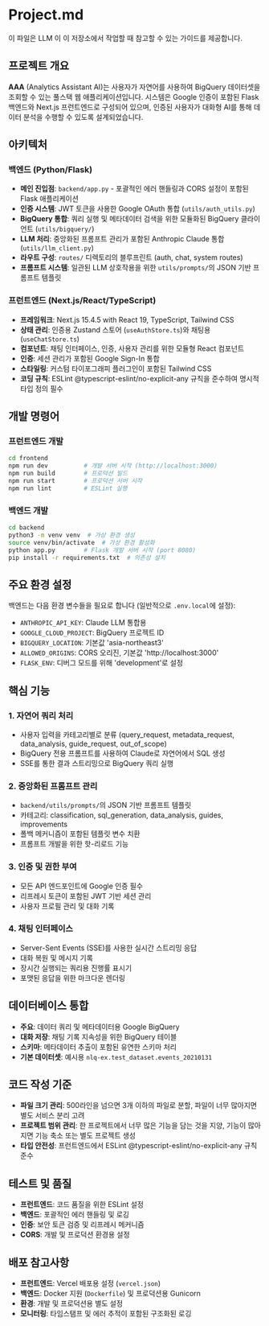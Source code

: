 # Project.md

이 파일은 LLM 이 이 저장소에서 작업할 때 참고할 수 있는 가이드를 제공합니다.

## 프로젝트 개요

**AAA** (Analytics Assistant AI)는 사용자가 자연어를 사용하여 BigQuery 데이터셋을 조회할 수 있는 풀스택 웹 애플리케이션입니다. 시스템은 Google 인증이 포함된 Flask 백엔드와 Next.js 프런트엔드로 구성되어 있으며, 인증된 사용자가 대화형 AI를 통해 데이터 분석을 수행할 수 있도록 설계되었습니다.

## 아키텍처

### 백엔드 (Python/Flask)
- **메인 진입점**: `backend/app.py` - 포괄적인 에러 핸들링과 CORS 설정이 포함된 Flask 애플리케이션
- **인증 시스템**: JWT 토큰을 사용한 Google OAuth 통합 (`utils/auth_utils.py`)
- **BigQuery 통합**: 쿼리 실행 및 메타데이터 검색을 위한 모듈화된 BigQuery 클라이언트 (`utils/bigquery/`)
- **LLM 처리**: 중앙화된 프롬프트 관리가 포함된 Anthropic Claude 통합 (`utils/llm_client.py`)
- **라우트 구성**: `routes/` 디렉토리의 블루프린트 (auth, chat, system routes)
- **프롬프트 시스템**: 일관된 LLM 상호작용을 위한 `utils/prompts/`의 JSON 기반 프롬프트 템플릿

### 프런트엔드 (Next.js/React/TypeScript)
- **프레임워크**: Next.js 15.4.5 with React 19, TypeScript, Tailwind CSS
- **상태 관리**: 인증용 Zustand 스토어 (`useAuthStore.ts`)와 채팅용 (`useChatStore.ts`)
- **컴포넌트**: 채팅 인터페이스, 인증, 사용자 관리를 위한 모듈형 React 컴포넌트
- **인증**: 세션 관리가 포함된 Google Sign-In 통합
- **스타일링**: 커스텀 타이포그래피 플러그인이 포함된 Tailwind CSS
- **코딩 규칙**: ESLint @typescript-eslint/no-explicit-any 규칙을 준수하여 명시적 타입 정의 필수

## 개발 명령어

### 프런트엔드 개발
```bash
cd frontend
npm run dev          # 개발 서버 시작 (http://localhost:3000)
npm run build        # 프로덕션 빌드
npm run start        # 프로덕션 서버 시작
npm run lint         # ESLint 실행
```

### 백엔드 개발
```bash
cd backend
python3 -m venv venv  # 가상 환경 생성
source venv/bin/activate  # 가상 환경 활성화
python app.py        # Flask 개발 서버 시작 (port 8080)
pip install -r requirements.txt  # 의존성 설치
```

## 주요 환경 설정

백엔드는 다음 환경 변수들을 필요로 합니다 (일반적으로 `.env.local`에 설정):
- `ANTHROPIC_API_KEY`: Claude LLM 통합용
- `GOOGLE_CLOUD_PROJECT`: BigQuery 프로젝트 ID
- `BIGQUERY_LOCATION`: 기본값 'asia-northeast3'
- `ALLOWED_ORIGINS`: CORS 오리진, 기본값 'http://localhost:3000'
- `FLASK_ENV`: 디버그 모드를 위해 'development'로 설정

## 핵심 기능

### 1. 자연어 쿼리 처리
- 사용자 입력을 카테고리별로 분류 (query_request, metadata_request, data_analysis, guide_request, out_of_scope)
- BigQuery 전용 프롬프트를 사용하여 Claude로 자연어에서 SQL 생성
- SSE를 통한 결과 스트리밍으로 BigQuery 쿼리 실행

### 2. 중앙화된 프롬프트 관리
- `backend/utils/prompts/`의 JSON 기반 프롬프트 템플릿
- 카테고리: classification, sql_generation, data_analysis, guides, improvements
- 폴백 메커니즘이 포함된 템플릿 변수 치환
- 프롬프트 개발을 위한 핫-리로드 기능

### 3. 인증 및 권한 부여
- 모든 API 엔드포인트에 Google 인증 필수
- 리프레시 토큰이 포함된 JWT 기반 세션 관리
- 사용자 프로필 관리 및 대화 기록

### 4. 채팅 인터페이스
- Server-Sent Events (SSE)를 사용한 실시간 스트리밍 응답
- 대화 복원 및 메시지 기록
- 장시간 실행되는 쿼리용 진행률 표시기
- 포맷된 응답을 위한 마크다운 렌더링

## 데이터베이스 통합

- **주요**: 데이터 쿼리 및 메타데이터용 Google BigQuery
- **대화 저장**: 채팅 기록 지속성을 위한 BigQuery 테이블
- **스키마**: 메타데이터 추출이 포함된 유연한 스키마 처리
- **기본 데이터셋**: 예시용 `nlq-ex.test_dataset.events_20210131`

## 코드 작성 기준

- **파일 크기 관리**: 500라인을 넘으면 3개 이하의 파일로 분할, 파일이 너무 많아지면 별도 서비스 분리 고려
- **프로젝트 범위 관리**: 한 프로젝트에서 너무 많은 기능을 담는 것을 지양, 기능이 많아지면 기능 축소 또는 별도 프로젝트 생성
- **타입 안전성**: 프런트엔드에서 ESLint @typescript-eslint/no-explicit-any 규칙 준수

## 테스트 및 품질

- **프런트엔드**: 코드 품질을 위한 ESLint 설정
- **백엔드**: 포괄적인 에러 핸들링 및 로깅
- **인증**: 보안 토큰 검증 및 리프레시 메커니즘
- **CORS**: 개발 및 프로덕션 환경용 설정

## 배포 참고사항

- **프런트엔드**: Vercel 배포용 설정 (`vercel.json`)
- **백엔드**: Docker 지원 (`Dockerfile`) 및 프로덕션용 Gunicorn
- **환경**: 개발 및 프로덕션용 별도 설정
- **모니터링**: 타임스탬프 및 에러 추적이 포함된 구조화된 로깅